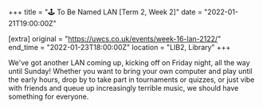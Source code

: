 +++
title = "🕹️ To Be Named LAN [Term 2, Week 2]"
date = "2022-01-21T19:00:00Z"

[extra]
original = "https://uwcs.co.uk/events/week-16-lan-2122/"    
end_time = "2022-01-23T18:00:00Z"
location = "LIB2, Library"
+++

We've got another LAN coming up, kicking off on Friday night, all the way until Sunday\! Whether you want to bring your own computer and play until the early hours, drop by to take part in tournaments or quizzes, or just vibe with friends and queue up increasingly terrible music, we should have something for everyone.

